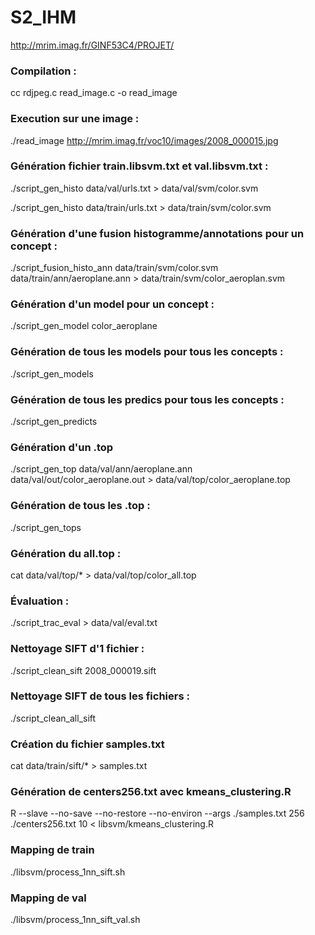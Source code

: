 # S2_IHM

http://mrim.imag.fr/GINF53C4/PROJET/

### Compilation :

cc rdjpeg.c read_image.c -o read_image

### Execution sur une image :

./read_image  http://mrim.imag.fr/voc10/images/2008_000015.jpg

### Génération fichier train.libsvm.txt et val.libsvm.txt :

./script_gen_histo data/val/urls.txt > data/val/svm/color.svm

./script_gen_histo data/train/urls.txt > data/train/svm/color.svm

### Génération d'une fusion histogramme/annotations pour un concept :

./script_fusion_histo_ann data/train/svm/color.svm data/train/ann/aeroplane.ann > data/train/svm/color_aeroplan.svm

### Génération d'un model pour un concept :

./script_gen_model color_aeroplane

### Génération de tous les models pour tous les concepts :

./script_gen_models

### Génération de tous les predics pour tous les concepts :

./script_gen_predicts

### Génération d'un .top

./script_gen_top data/val/ann/aeroplane.ann data/val/out/color_aeroplane.out > data/val/top/color_aeroplane.top

### Génération de tous les .top :

./script_gen_tops

### Génération du all.top :

cat data/val/top/* > data/val/top/color_all.top

### Évaluation :

./script_trac_eval > data/val/eval.txt

### Nettoyage SIFT d'1 fichier : 

./script_clean_sift 2008_000019.sift

### Nettoyage SIFT de tous les fichiers :

./script_clean_all_sift

### Création du fichier samples.txt

cat data/train/sift/* > samples.txt

### Génération de centers256.txt avec kmeans_clustering.R

R --slave --no-save --no-restore --no-environ --args ./samples.txt 256 ./centers256.txt 10 < libsvm/kmeans_clustering.R

### Mapping de train

./libsvm/process_1nn_sift.sh

### Mapping de val

./libsvm/process_1nn_sift_val.sh


